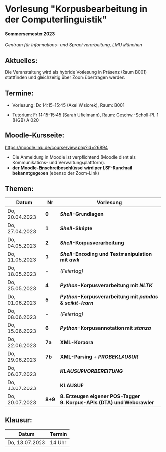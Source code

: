 # Vorlesung "Korpusbearbeitung in der Computerlinguistik"

#### Sommersemester 2023

*Centrum für Informations- und Sprachverarbeitung, LMU München*


## Aktuelles:

Die Veranstaltung wird als hybride Vorlesung in Präsenz (Raum B001) stattfinden und gleichzeitig über Zoom übertragen werden.


## Termine:

- Vorlesung: Do 14:15-15:45 (Axel Wisiorek), Raum: B001

- Tutorium: Fr 14:15-15:45 (Sarah Uffelmann), Raum: Geschw.-Scholl-Pl. 1 (HGB) A 020



## Moodle-Kursseite:

https://moodle.lmu.de/course/view.php?id=26894


- Die Anmeldung in Moodle ist verpflichtend (Moodle dient als Kommunikations- und Verwaltungsplattform).
- **der Moodle-Einschreibeschlüssel wird per LSF-Rundmail bekanntgegeben** (ebenso der Zoom-Link)




## Themen:

| Datum  | Nr | Vorlesung | 
| ------------- | ------------- | ------------- | 
|  Do, 20.04.2023 |  **0** | ***Shell*-Grundlagen** |
|  Do, 27.04.2023 |   **1** | ***Shell*-Skripte** |
|  Do, 04.05.2023 |  **2** | ***Shell*-Korpusverarbeitung** |
|  Do, 11.05.2023 | **3** | ***Shell*-Encoding und Textmanipulation mit *awk*** |
|  Do, 18.05.2023 |  - | *(Feiertag)*  |
|  Do, 25.05.2023 |   **4** | ***Python*-Korpusverarbeitung mit *NLTK*** |
|  Do, 01.06.2023 |  **5** | ***Python*-Korpusverarbeitung mit *pandas* & *scikit-learn*** |
|  Do, 08.06.2023 | - | *(Feiertag)*  |
|  Do, 15.06.2023 | **6** | ***Python*-Korpusannotation mit *stanza*** |
|  Do, 22.06.2023 |  **7a** | **XML-Korpora** |
|  Do, 29.06.2023 |  **7b** |  **XML-Parsing** + ***PROBEKLAUSUR*** |
|  Do, 06.07.2023 |   | ***KLAUSURVORBEREITUNG*** |
|  Do, 13.07.2023 |   | **KLAUSUR** |
|  Do, 20.07.2023 |  **8+9** | **8. Erzeugen eigener POS-Tagger <br>9. Korpus-APIs (DTA) und Webcrawler** |


## Klausur:

| Datum  | Termin | 
| ------------- | ------------- | 
|  Do, 13.07.2023 |  14 Uhr   | 


